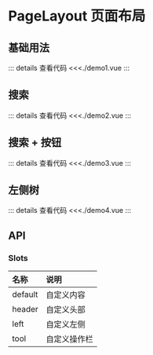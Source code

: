# PageLayout 页面布局

<script setup>
import Demo1 from './demo1.vue'
import Demo2 from './demo2.vue'
import Demo3 from './demo3.vue'
import Demo4 from './demo4.vue'
</script>

## 基础用法

<Demo1></Demo1>
::: details 查看代码
<<<./demo1.vue
:::

## 搜索

<Demo2></Demo2>
::: details 查看代码
<<<./demo2.vue
:::

## 搜索 + 按钮

<Demo3></Demo3>
::: details 查看代码
<<<./demo3.vue
:::

## 左侧树

<Demo4></Demo4>
::: details 查看代码
<<<./demo4.vue
:::

## API

### Slots
| 名称  | 说明  |
| :---- | :---- |
| default | 自定义内容 |
| header | 自定义头部 |
| left | 自定义左侧 |
| tool | 自定义操作栏 |
